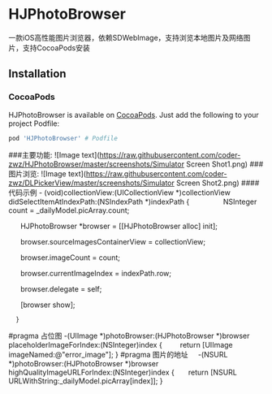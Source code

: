 # HJPhotoBrowser
一款iOS高性能图片浏览器，依赖SDWebImage，支持浏览本地图片及网络图片，支持CocoaPods安装
## Installation

### CocoaPods

HJPhotoBrowser is available on [CocoaPods](https://cocoapods.org/). Just add the following to your project Podfile:

```ruby
pod 'HJPhotoBrowser' # Podfile
```
###主要功能:
![Image text](https://raw.githubusercontent.com/coder-zwz/HJPhotoBrowser/master/screenshots/Simulator Screen Shot1.png)
###图片浏览:
![Image text](https://raw.githubusercontent.com/coder-zwz/DLPickerView/master/screenshots/Simulator Screen Shot2.png)
####代码示例
      - (void)collectionView:(UICollectionView *)collectionView didSelectItemAtIndexPath:(NSIndexPath *)indexPath
      {
                  NSInteger count = _dailyModel.picArray.count;
    
                  HJPhotoBrowser *browser = [[HJPhotoBrowser alloc] init];
    
                  browser.sourceImagesContainerView = collectionView;
    
                  browser.imageCount = count;
    
                  browser.currentImageIndex = indexPath.row;
    
                  browser.delegate = self;
    
                  [browser show];

      }
#pragma 占位图
      -(UIImage *)photoBrowser:(HJPhotoBrowser *)browser placeholderImageForIndex:(NSInteger)index
      {
                  return [UIImage imageNamed:@"error_image"];
      }
      #pragma 图片的地址
      -(NSURL *)photoBrowser:(HJPhotoBrowser *)browser highQualityImageURLForIndex:(NSInteger)index
      {
                  return [NSURL URLWithString:_dailyModel.picArray[index]];
      }

